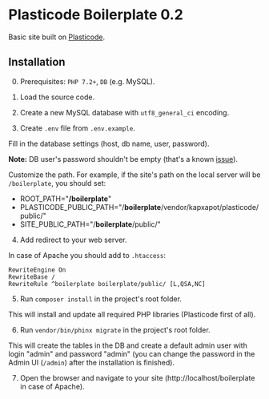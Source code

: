 # Plasticode Boilerplate 0.2

Basic site built on [Plasticode](https://github.com/kapxapot/plasticode).

## Installation

0. Prerequisites: `PHP 7.2+`, `DB` (e.g. MySQL).

1. Load the source code.

2. Create a new MySQL database with `utf8_general_ci` encoding.

3. Create `.env` file from `.env.example`.

Fill in the database settings (host, db name, user, password).

**Note:** DB user's password shouldn't be empty (that's a known [issue](https://github.com/kapxapot/plasticode/issues/2)).

Customize the path. For example, if the site's path on the local server will be `/boilerplate`, you should set:

- ROOT_PATH="**/boilerplate**"
- PLASTICODE_PUBLIC_PATH="/**boilerplate**/vendor/kapxapot/plasticode/public/"
- SITE_PUBLIC_PATH="/**boilerplate**/public/"

4. Add redirect to your web server.

In case of Apache you should add to `.htaccess`:

```
RewriteEngine On
RewriteBase /
RewriteRule ^boilerplate boilerplate/public/ [L,QSA,NC]
```

5. Run `composer install` in the project's root folder.

This will install and update all required PHP libraries (Plasticode first of all).

6. Run `vendor/bin/phinx migrate` in the project's root folder.

This will create the tables in the DB and create a default admin user with login "admin" and password "admin" (you can change the password in the Admin UI (`/admin`) after the installation is finished).

7. Open the browser and navigate to your site (http://localhost/boilerplate in case of Apache).

